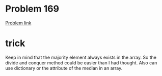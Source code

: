 # Problem 169
[Problem link](https://leetcode.com/problems/majority-element/description/)
# trick
Keep in mind that the majority element always exists in the array. So the divide and conquer method could be easier than I had thought. Also can use dictionary or the attribute of the median in an array. 
